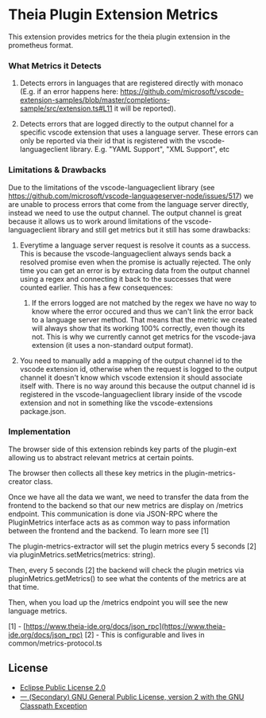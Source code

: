 
# Theia Plugin Extension Metrics
This extension provides metrics for the theia plugin extension in the prometheus format.

### What Metrics it Detects
1. Detects errors in languages that are registered directly with monaco (E.g. if an error happens here: https://github.com/microsoft/vscode-extension-samples/blob/master/completions-sample/src/extension.ts#L11 it will be reported).

2. Detects errors that are logged directly to the output channel for a specific vscode extension that uses a language server. These errors can only be reported via their id that is registered with the vscode-languageclient library. E.g. "YAML Support", "XML Support", etc

### Limitations & Drawbacks
Due to the limitations of the vscode-languageclient library (see https://github.com/microsoft/vscode-languageserver-node/issues/517) we are unable to process errors that come from the language server directly, instead we need to use the output channel. The output channel is great because it allows us to work around limitations of the vscode-languageclient library and still get metrics but it still has some drawbacks:

1. Everytime a language server request is resolve it counts as a success. This is because the vscode-languageclient always sends back a resolved promise even when the promise is actually rejected. The only time you can get an error is by extracing data from the output channel using a regex and connecting it back to the successes that were counted earlier. This has a few consequences:
    1. If the errors logged are not matched by the regex we have no way to know where the error occured and thus we can't link the error back to a language server method. That means that the metric we created will always show that its working 100% correctly, even though its not. This is why we currently cannot get metrics for the vscode-java extension (it uses a non-standard output format).

2. You need to manually add a mapping of the output channel id to the vscode extension id, otherwise when the request is logged to the output channel it doesn't know which vscode extension it should associate itself with. There is no way around this because the output channel id is registered in the vscode-languageclient library inside of the vscode extension and not in something like the vscode-extensions package.json.

### Implementation
The browser side of this extension rebinds key parts of the plugin-ext allowing us to abstract relevant metrics at certain points.

The browser then collects all these key metrics in the plugin-metrics-creator class.

Once we have all the data we want, we need to transfer the data from the frontend to the backend so that our new metrics are display on /metrics endpoint. This communication is done via JSON-RPC where the PluginMetrics interface acts as as common way to pass information between the frontend and the backend. To learn more see [1]

The plugin-metrics-extractor will set the plugin metrics every 5 seconds [2] via pluginMetrics.setMetrics(metrics: string).

Then, every 5 seconds [2] the backend will check the plugin metrics via pluginMetrics.getMetrics() to see what the contents of the metrics are at that time.

Then, when you load up the /metrics endpoint you will see the new language metrics.

[1] - [https://www.theia-ide.org/docs/json_rpc](https://www.theia-ide.org/docs/json_rpc)
[2] - This is configurable and lives in common/metrics-protocol.ts 

## License

-  [Eclipse Public License 2.0](http://www.eclipse.org/legal/epl-2.0/)
-  [一 (Secondary) GNU General Public License, version 2 with the GNU Classpath Exception](https://projects.eclipse.org/license/secondary-gpl-2.0-cp)

